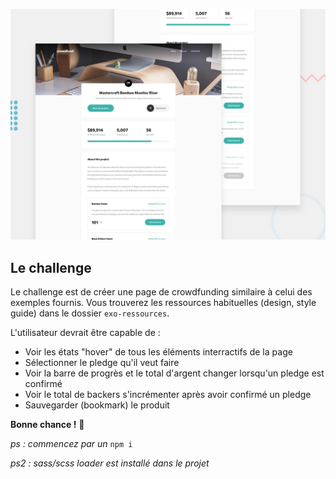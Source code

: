 ![Preview](./exo-ressources/design/desktop-preview.jpg)

## Le challenge

Le challenge est de créer une page de crowdfunding similaire à celui des exemples fournis. 
Vous trouverez les ressources habituelles (design, style guide) dans le dossier `exo-ressources`.

L'utilisateur devrait être capable de :

- Voir les états "hover" de tous les éléments interractifs de la page
- Sélectionner le pledge qu'il veut faire
- Voir la barre de progrès et le total d'argent changer lorsqu'un pledge est confirmé
- Voir le total de backers s'incrémenter après avoir confirmé un pledge
- Sauvegarder (bookmark) le produit

**Bonne chance !** 👾

_ps : commencez par un_ `npm i`

_ps2 : sass/scss loader est installé dans le projet_